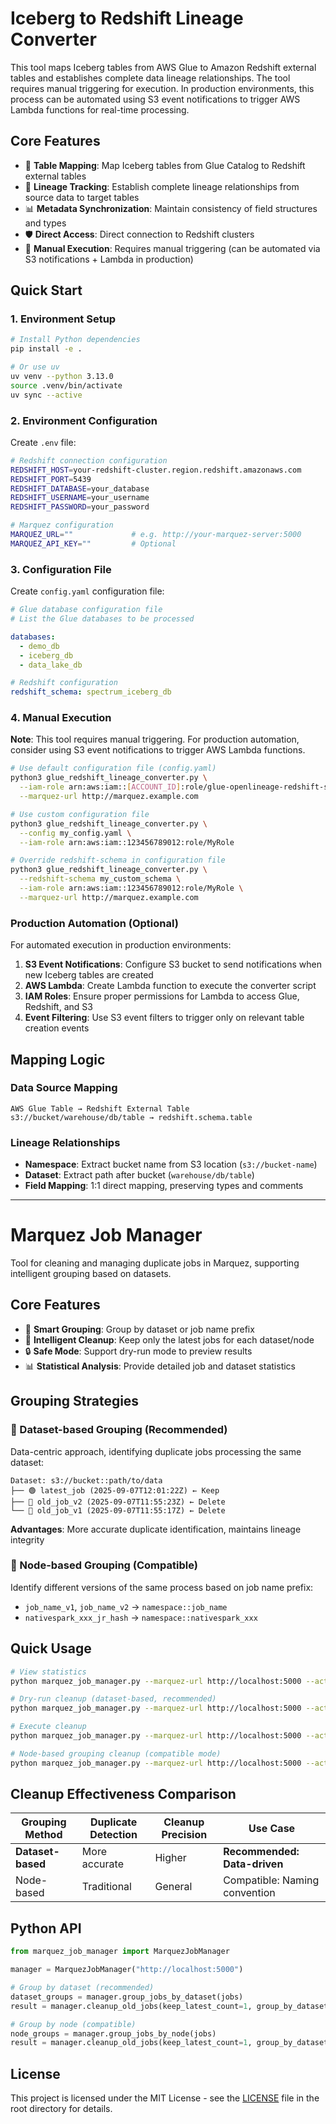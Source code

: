# Iceberg to Redshift Lineage Converter

This tool maps Iceberg tables from AWS Glue to Amazon Redshift external tables and establishes complete data lineage relationships. The tool requires manual triggering for execution. In production environments, this process can be automated using S3 event notifications to trigger AWS Lambda functions for real-time processing.

## Core Features

- 🔄 **Table Mapping**: Map Iceberg tables from Glue Catalog to Redshift external tables
- 🔗 **Lineage Tracking**: Establish complete lineage relationships from source data to target tables
- 📊 **Metadata Synchronization**: Maintain consistency of field structures and types
- 🛡️ **Direct Access**: Direct connection to Redshift clusters
- 🚀 **Manual Execution**: Requires manual triggering (can be automated via S3 notifications + Lambda in production)

## Quick Start

### 1. Environment Setup

```bash
# Install Python dependencies
pip install -e .

# Or use uv
uv venv --python 3.13.0
source .venv/bin/activate
uv sync --active
```

### 2. Environment Configuration
Create `.env` file:

```bash
# Redshift connection configuration
REDSHIFT_HOST=your-redshift-cluster.region.redshift.amazonaws.com
REDSHIFT_PORT=5439
REDSHIFT_DATABASE=your_database
REDSHIFT_USERNAME=your_username
REDSHIFT_PASSWORD=your_password

# Marquez configuration
MARQUEZ_URL=""             # e.g. http://your-marquez-server:5000
MARQUEZ_API_KEY=""         # Optional
```

### 3. Configuration File

Create `config.yaml` configuration file:

```yaml
# Glue database configuration file
# List the Glue databases to be processed

databases:
  - demo_db
  - iceberg_db
  - data_lake_db

# Redshift configuration
redshift_schema: spectrum_iceberg_db
```

### 4. Manual Execution

**Note**: This tool requires manual triggering. For production automation, consider using S3 event notifications to trigger AWS Lambda functions.

```bash
# Use default configuration file (config.yaml)
python3 glue_redshift_lineage_converter.py \
  --iam-role arn:aws:iam::[ACCOUNT_ID]:role/glue-openlineage-redshift-spectrum-role \
  --marquez-url http://marquez.example.com

# Use custom configuration file
python3 glue_redshift_lineage_converter.py \
  --config my_config.yaml \
  --iam-role arn:aws:iam::123456789012:role/MyRole

# Override redshift-schema in configuration file
python3 glue_redshift_lineage_converter.py \
  --redshift-schema my_custom_schema \
  --iam-role arn:aws:iam::123456789012:role/MyRole \
  --marquez-url http://marquez.example.com
```

### Production Automation (Optional)

For automated execution in production environments:

1. **S3 Event Notifications**: Configure S3 bucket to send notifications when new Iceberg tables are created
2. **AWS Lambda**: Create Lambda function to execute the converter script
3. **IAM Roles**: Ensure proper permissions for Lambda to access Glue, Redshift, and S3
4. **Event Filtering**: Use S3 event filters to trigger only on relevant table creation events

## Mapping Logic

### Data Source Mapping
```
AWS Glue Table → Redshift External Table
s3://bucket/warehouse/db/table → redshift.schema.table
```

### Lineage Relationships
- **Namespace**: Extract bucket name from S3 location (`s3://bucket-name`)
- **Dataset**: Extract path after bucket (`warehouse/db/table`)
- **Field Mapping**: 1:1 direct mapping, preserving types and comments

---

# Marquez Job Manager

Tool for cleaning and managing duplicate jobs in Marquez, supporting intelligent grouping based on datasets.

## Core Features

- 🎯 **Smart Grouping**: Group by dataset or job name prefix
- 🧹 **Intelligent Cleanup**: Keep only the latest jobs for each dataset/node
- 🔒 **Safe Mode**: Support dry-run mode to preview results
- 📊 **Statistical Analysis**: Provide detailed job and dataset statistics

## Grouping Strategies

### 🎯 Dataset-based Grouping (Recommended)
Data-centric approach, identifying duplicate jobs processing the same dataset:

```
Dataset: s3://bucket::path/to/data
├── 🟢 latest_job (2025-09-07T12:01:22Z) ← Keep
├── 🔴 old_job_v2 (2025-09-07T11:55:23Z) ← Delete
└── 🔴 old_job_v1 (2025-09-07T11:55:17Z) ← Delete
```

**Advantages**: More accurate duplicate identification, maintains lineage integrity

### 🔧 Node-based Grouping (Compatible)
Identify different versions of the same process based on job name prefix:
- `job_name_v1`, `job_name_v2` → `namespace::job_name`
- `nativespark_xxx_jr_hash` → `namespace::nativespark_xxx`

## Quick Usage

```bash
# View statistics
python marquez_job_manager.py --marquez-url http://localhost:5000 --action stats

# Dry-run cleanup (dataset-based, recommended)
python marquez_job_manager.py --marquez-url http://localhost:5000 --action cleanup-jobs --keep-jobs 1 --dry-run

# Execute cleanup
python marquez_job_manager.py --marquez-url http://localhost:5000 --action cleanup-jobs --keep-jobs 1

# Node-based grouping cleanup (compatible mode)
python marquez_job_manager.py --marquez-url http://localhost:5000 --action cleanup-jobs --keep-jobs 1 --group-by-node
```

## Cleanup Effectiveness Comparison

| Grouping Method | Duplicate Detection | Cleanup Precision | Use Case |
|----------------|-------------------|------------------|----------|
| **Dataset-based** | More accurate | Higher | **Recommended: Data-driven** |
| Node-based | Traditional | General | Compatible: Naming convention |

## Python API

```python
from marquez_job_manager import MarquezJobManager

manager = MarquezJobManager("http://localhost:5000")

# Group by dataset (recommended)
dataset_groups = manager.group_jobs_by_dataset(jobs)
result = manager.cleanup_old_jobs(keep_latest_count=1, group_by_dataset=True)

# Group by node (compatible)
node_groups = manager.group_jobs_by_node(jobs)
result = manager.cleanup_old_jobs(keep_latest_count=1, group_by_dataset=False)
```

## License

This project is licensed under the MIT License - see the [LICENSE](../LICENSE) file in the root directory for details.
